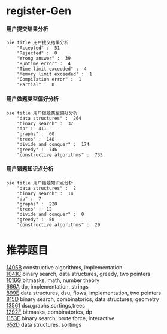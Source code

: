 # register-Gen

<!-- tabs:start -->



#### **用户提交结果分析**

```mermaid
pie title 用户提交结果分析
    "Accepted" :  51
    "Rejected" :  0
    "Wrong answer" :  39
    "Runtime error" :  4
    "Time limit exceeded" :  4
    "Memory limit exceeded" :  1
    "Compilation error" :  1
    "Partial" :  0
```

#### **用户做题类型偏好分析**

```mermaid
pie title 用户做题类型偏好分析
    "data structures" :  264
    "binary search" :  37
    "dp" :  411
    "graphs" :  60
    "trees" :  148
    "divide and conquer" :  174
    "greedy" :  746
    "constructive algorithms" :  735
```
#### **用户错题知识点分析**

```mermaid
pie title 用户错题知识点分析
    "data structures" :  2
    "binary search" :  14
    "dp" :  7
    "graphs" :  220
    "trees" :  12
    "divide and conquer" :  0
    "greedy" :  50
    "constructive algorithms" :  29
```



<!-- tabs:end -->
# 推荐题目
[1405B](https://codeforces.com/contest/1405/problem/B)		constructive algorithms,
                        implementation		  
[1041C](https://codeforces.com/contest/1041/problem/C)		binary search,
                        data structures,
                        greedy,
                        two pointers		  
[1016G](https://codeforces.com/contest/1016/problem/G)		bitmasks,
                        math,
                        number theory		  
[666A](https://codeforces.com/contest/666/problem/A)		dp,
                        implementation,
                        strings		  
[899E](https://codeforces.com/contest/899/problem/E)		data structures,
                        dsu,
                        flows,
                        implementation,
                        two pointers		  
[815D](https://codeforces.com/contest/815/problem/D)		binary search,
                        combinatorics,
                        data structures,
                        geometry		  
[13561](https://codeforces.com/contest/1356/problem/1)		dsu,graphs,sortings,trees		  
[1292F](https://codeforces.com/contest/1292/problem/F)		bitmasks,
                        combinatorics,
                        dp		  
[1153E](https://codeforces.com/contest/1153/problem/E)		binary search,
                        brute force,
                        interactive		  
[652D](https://codeforces.com/contest/652/problem/D)		data structures,
                        sortings		  
